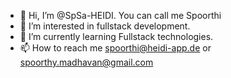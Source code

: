 - 👋 Hi, I’m @SpSa-HEIDI. You can call me Spoorthi
- 👀 I’m interested in fullstack development.
- 🌱 I’m currently learning Fullstack technologies.
- 📫 How to reach me spoorthi@heidi-app.de or spoorthy.madhavan@gmail.com
